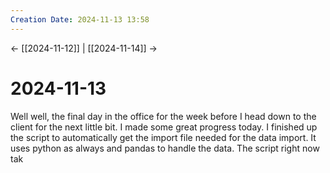 ```yaml
---
Creation Date: 2024-11-13 13:58
---
```


<- [[2024-11-12]] | [[2024-11-14]]  ->

# 2024-11-13
Well well, the final day in the office for the week before I head down to the client for the next little bit. I made some great progress today. I finished up the script to automatically get the import file needed for the data import. It uses python as always and pandas to handle the data. The script right now tak